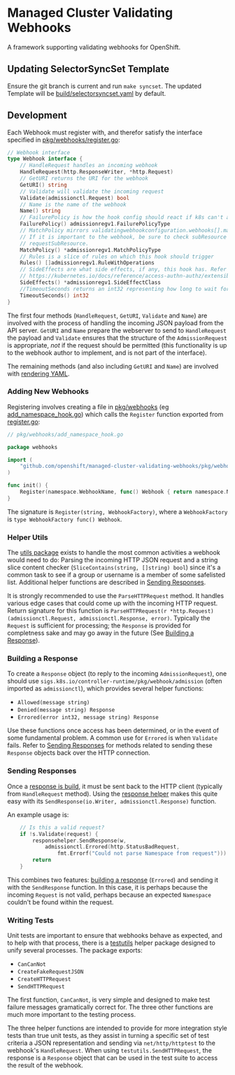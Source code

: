 # Managed Cluster Validating Webhooks

A framework supporting validating webhooks for OpenShift.

## Updating SelectorSyncSet Template

Ensure the git branch is current and run `make syncset`. The updated Template will be  [build/selectorsyncset.yaml](build/selectorsyncset.yaml) by default.

## Development

Each Webhook must register with, and therefor satisfy the interface specified in [pkg/webhooks/register.go](pkg/webhooks/register.go):


```go
// Webhook interface
type Webhook interface {
	// HandleRequest handles an incoming webhook
	HandleRequest(http.ResponseWriter, *http.Request)
	// GetURI returns the URI for the webhook
	GetURI() string
	// Validate will validate the incoming request
	Validate(admissionctl.Request) bool
	// Name is the name of the webhook
	Name() string
	// FailurePolicy is how the hook config should react if k8s can't access it
	FailurePolicy() admissionregv1.FailurePolicyType
	// MatchPolicy mirrors validatingwebhookconfiguration.webhooks[].matchPolicy.
	// If it is important to the webhook, be sure to check subResource vs
	// requestSubResource.
	MatchPolicy() *admissionregv1.MatchPolicyType
	// Rules is a slice of rules on which this hook should trigger
	Rules() []admissionregv1.RuleWithOperations
	// SideEffects are what side effects, if any, this hook has. Refer to
	// https://kubernetes.io/docs/reference/access-authn-authz/extensible-admission-controllers/#side-effects
	SideEffects() *admissionregv1.SideEffectClass
	//TimeoutSeconds returns an int32 representing how long to wait for this hook to complete
	TimeoutSeconds() int32
}
```

The first four methods (`HandleRequest`, `GetURI`, `Validate` and `Name`) are involved with the process of handling the incoming JSON payload from the API server. `GetURI` and `Name` prepare the webserver to send to `HandleRequest` the payload and `Validate` ensures that the structure of the `AdmissionRequest` is appropriate, _not_ if the request should be permitted (this functionality is up to the webhook author to implement, and is not part of the interface).

The remaining methods (and also including `GetURI` and `Name`) are involved with [rendering YAML](#updating-selectorsyncset-template).

### Adding New Webhooks

Registering involves creating a file in [pkg/webhooks](pkg/webhooks) (eg [add_namespace_hook.go](pkg/webhooks/add_namespace_hook.go)) which calls the `Register` function exported from [register.go](pkg/webhooks/register.go):

```go
// pkg/webhooks/add_namespace_hook.go

package webhooks

import (
	"github.com/openshift/managed-cluster-validating-webhooks/pkg/webhooks/namespace"
)

func init() {
	Register(namespace.WebhookName, func() Webhook { return namespace.NewWebhook() })
}
```

The signature is `Register(string, WebhookFactory)`, where a `WebhookFactory` is `type WebhookFactory func() Webhook`.

### Helper Utils

The [utils package](pkg/webhooks/utils/utils.go) exists to handle the most common activities a webhook would need to do: Parsing the incoming HTTP JSON request and a string slice content checker (`SliceContains(string, []string) bool`) since it's a common task to see if a group or username is a member of some safelisted list. Additional helper functions are described in [Sending Responses](#sending-responses).

It is strongly recommended to use the `ParseHTTPRequest` method. It handles various edge cases that could come up with the incoming HTTP request. Return signature for this function is `ParseHTTPRequest(r *http.Request) (admissionctl.Request, admissionctl.Response, error)`. Typically the `Request` is sufficient for processing; the `Response` is provided for completness sake and may go away in the future (See [Building a Response](#building-a-response)).

### Building a Response

To create a `Response` object (to reply to the incoming `AdmissionRequest`), one should use `sigs.k8s.io/controller-runtime/pkg/webhook/admission` (often imported as `admissionctl`), which provides several helper functions:

* `Allowed(message string)`
* `Denied(message string) Response`
* `Errored(error int32, message string) Response`

Use these functions once access has been determined, or in the event of some fundamental problem. A common use for `Errored` is when `Validate` fails. Refer to [Sending Responses](#sending-responses) for methods related to sending these `Response` objects back over the HTTP connection.

### Sending Responses

Once a [response is build](#building-a-response), it must be sent back to the HTTP client (typically from `HandleRequest` method). Using the [response helper](pkg/helpers/response.go) makes this quite easy with its `SendResponse(io.Writer, admissionctl.Response)` function.

An example usage is:

```go
	// Is this a valid request?
	if !s.Validate(request) {
		responsehelper.SendResponse(w,
			admissionctl.Errored(http.StatusBadRequest,
				fmt.Errorf("Could not parse Namespace from request")))
		return
	}
```

This combines two features: [building a response](#building-a-response) (`Errored`) and sending it with the `SendResponse` function. In this case, it is perhaps because the incoming `Request` is not valid, perhaps because an expected `Namespace` couldn't be found within the request.

### Writing Tests

Unit tests are important to ensure that webhooks behave as expected, and to help with that process, there is a [testutils](pkg/testutils/testutils.go) helper package designed to unify several processes. The package exports:

* `CanCanNot`
* `CreateFakeRequestJSON`
* `CreateHTTPRequest`
* `SendHTTPRequest`


The first function, `CanCanNot`, is very simple and designed to make test failure messages gramatically correct for. The three other functions are much more important to the testing process.

The three helper functions are intended to provide for more integration style tests than true unit tests, as they assist in turning a specific set of test criteria a JSON representation and sending via `net/http/httptest` to the webhook's `HandleRequest`. When using `testutils.SendHTTPRequest`, the response is a `Response` object that can be used in the test suite to access the result of the webhook.
